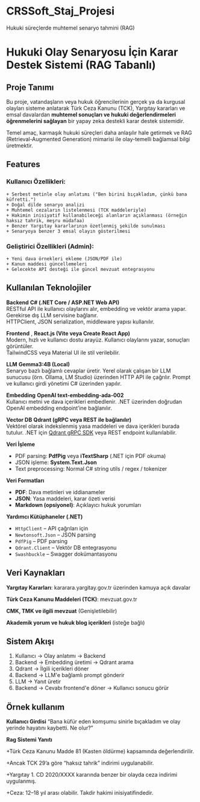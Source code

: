 # CRSSoft_Staj_Projesi
 Hukuki süreçlerde muhtemel senaryo tahmini (RAG)


# Hukuki Olay Senaryosu İçin Karar Destek Sistemi (RAG Tabanlı)

## Proje Tanımı

Bu proje, vatandaşların veya hukuk öğrencilerinin gerçek ya da kurgusal olayları sisteme anlatarak Türk Ceza Kanunu (TCK), Yargıtay kararları ve emsal davalardan **muhtemel sonuçları ve hukuki değerlendirmeleri öğrenmelerini sağlayan** bir yapay zeka destekli karar destek sistemidir.

Temel amaç, karmaşık hukuki süreçleri daha anlaşılır hale getirmek ve RAG (Retrieval-Augmented Generation) mimarisi ile olay-temelli bağlamsal bilgi üretmektir.

## Features

### Kullanıcı Özellikleri:
    + Serbest metinle olay anlatımı ("Ben birini bıçakladım, çünkü bana küfretti.")
    + Doğal dilde senaryo analizi
    + Muhtemel cezaların listelenmesi (TCK maddeleriyle)
    + Hakimin inisiyatif kullanabileceği alanların açıklanması (örneğin haksız tahrik, meşru müdafaa)
    + Benzer Yargıtay kararlarının özetlenmiş şekilde sunulması
    + Senaryoya benzer 3 emsal olayın gösterilmesi

### Geliştirici Özellikleri (Admin):
    + Yeni dava örnekleri ekleme (JSON/PDF ile)
    + Kanun maddesi güncellemeleri
    + Gelecekte API desteği ile güncel mevzuat entegrasyonu


##  Kullanılan Teknolojiler

**Backend**   **C# (.NET Core / ASP.NET Web API)**  
RESTful API ile kullanıcı olaylarını alır, embedding ve vektör arama yapar. Gerekirse dış LLM servisine bağlanır.  
HTTPClient, JSON serialization, middleware yapısı kullanılır.

 **Frontend** , **React.js (Vite veya Create React App)**  
Modern, hızlı ve kullanıcı dostu arayüz. Kullanıcı olaylarını yazar, sonuçları görüntüler.  
TailwindCSS veya Material UI ile stil verilebilir.

 **LLM**       **Gemma3:4B (Local)**  
Senaryo bazlı bağlamlı cevaplar üretir. Yerel olarak çalışan bir LLM sunucusu (örn. Ollama, LM Studio) üzerinden HTTP API ile çağrılır. Prompt ve kullanıcı girdi yönetimi C# üzerinden yapılır.

 **Embedding**  **OpenAI text-embedding-ada-002**  
Kullanıcı metni ve dava içerikleri embedlenir. .NET üzerinden doğrudan OpenAI embedding endpoint’ine bağlanılır.

 **Vector DB**  **Qdrant (gRPC veya REST ile bağlanılır)**  
Vektörel olarak indekslenmiş yasa maddeleri ve dava içerikleri burada tutulur. .NET için [Qdrant gRPC SDK](https://github.com/qdrant/qdrant-client-dotnet) veya REST endpoint kullanılabilir.

 **Veri İşleme**   
- PDF parsing: **PdfPig** veya **iTextSharp** (.NET için PDF okuma)  
- JSON işleme: **System.Text.Json**  
- Text preprocessing: Normal C# string utils / regex / tokenizer

 **Veri Formatları**   
- **PDF**: Dava metinleri ve iddianameler  
- **JSON**: Yasa maddeleri, karar özeti verisi  
- **Markdown (opsiyonel)**: Açıklayıcı hukuk yorumları

 **Yardımcı Kütüphaneler (.NET)**   
- `HttpClient` – API çağrıları için  
- `Newtonsoft.Json` – JSON parsing  
- `PdfPig` – PDF parsing  
- `Qdrant.Client` – Vektör DB entegrasyonu  
- `Swashbuckle` – Swagger dokümantasyonu  


##  Veri Kaynakları

 **Yargıtay Kararları**: kararara.yargitay.gov.tr üzerinden kamuya açık davalar

 **Türk Ceza Kanunu Maddeleri (TCK)**: mevzuat.gov.tr

 **CMK, TMK ve ilgili mevzuat** (Genişletilebilir)

 **Akademik yorum ve hukuk blog içerikleri** (isteğe bağlı)


## Sistem Akışı

1. Kullanıcı → Olay anlatımı → Backend  
2. Backend → Embedding üretimi → Qdrant arama  
3. Qdrant → İlgili içerikleri döner  
4. Backend → LLM'e bağlamlı prompt gönderir  
5. LLM → Yanıt üretir  
6. Backend → Cevabı frontend'e döner → Kullanıcı sonucu görür  

## Örnek kullanım

**Kullanıcı Girdisi** “Bana küfür eden komşumu sinirle bıçakladım ve olay yerinde hayatını kaybetti. Ne olur?”

**Rag Sistemi Yanıtı**

+Türk Ceza Kanunu Madde 81 (Kasten öldürme) kapsamında değerlendirilir.

+Ancak TCK 29’a göre “haksız tahrik” indirimi uygulanabilir.

+Yargıtay 1. CD 2020/XXXX kararında benzer bir olayda ceza indirimi uygulanmış.

+Ceza: 12–18 yıl arası olabilir. Takdir hakimi inisiyatifindedir.
